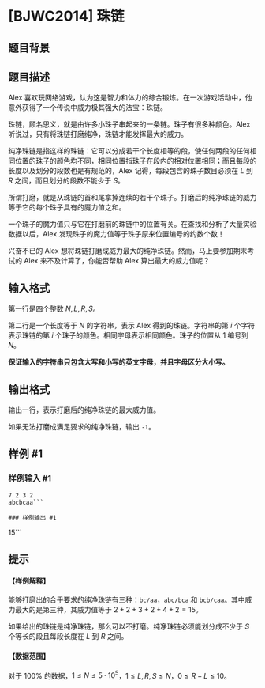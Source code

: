 # [BJWC2014] 珠链

## 题目背景



## 题目描述

Alex 喜欢玩网络游戏，认为这是智力和体力的综合锻炼。在一次游戏活动中，他意外获得了一个传说中威力极其强大的法宝：珠链。 

珠链，顾名思义，就是由许多小珠子串起来的一条链。珠子有很多种颜色。Alex 听说过，只有将珠链打磨纯净，珠链才能发挥最大的威力。 

纯净珠链是指这样的珠链：它可以分成若干个长度相等的段，使任何两段的任何相同位置的珠子的颜色均不同，相同位置指珠子在段内的相对位置相同；而且每段的长度以及划分的段数也是有规范的，Alex 记得，每段包含的珠子数目必须在 $L$ 到 $R$ 之间，而且划分的段数不能少于 $S$。 

所谓打磨，就是从珠链的首和尾拿掉连续的若干个珠子。打磨后的纯净珠链的威力等于它的每个珠子具有的魔力值之和。

一个珠子的魔力值只与它在打磨前的珠链中的位置有关。在查找和分析了大量实验数据以后，Alex 发现珠子的魔力值等于珠子原来位置编号的约数个数！ 

兴奋不已的 Alex 想将珠链打磨成威力最大的纯净珠链。然而，马上要参加期末考试的 Alex 来不及计算了，你能否帮助 Alex 算出最大的威力值呢？ 

## 输入格式

第一行是四个整数 $N,L,R,S$。 

第二行是一个长度等于 $N$ 的字符串，表示 Alex 得到的珠链。字符串的第 $i$ 个字符表示珠链的第 $i$ 个珠子的颜色。相同字母表示相同颜色。珠子的位置从 $1$ 编号到 $N$。

**保证输入的字符串只包含大写和小写的英文字母，并且字母区分大小写。**

## 输出格式

输出一行，表示打磨后的纯净珠链的最大威力值。

如果无法打磨成满足要求的纯净珠链，输出 `-1`。

## 样例 #1

### 样例输入 #1
```
7 2 3 2
abcbcaa```

### 样例输出 #1

```
15```

## 提示

#### 【样例解释】

能够打磨出的合乎要求的纯净珠链有三种：$\texttt{bc/aa}$，$\texttt{abc/bca}$ 和 $\texttt{bcb/caa}$。其中威力最大的是第三种，其威力值等于 $2 + 2 + 3 + 2 + 4 + 2 = 15$。

如果给出的珠链是纯净珠链，那么可以不打磨。纯净珠链必须能划分成不少于 $S$ 个等长的段且每段长度在 $L$ 到 $R$ 之间。

#### 【数据范围】

对于 $100\%$ 的数据，$1 \le N \le 5 \cdot 10^5$，$1 \le L,R,S \le N$，$0 \le R - L \le 10$。
